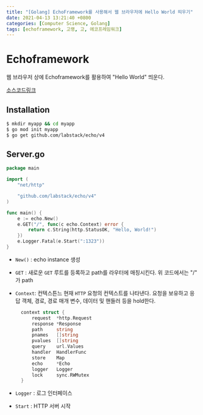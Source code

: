 ```yaml
---
title: "[Golang] EchoFramework를 사용해서 웹 브라우저에 Hello World 띄우기"
date: 2021-04-13 13:21:40 +0800
categories: [Computer Science, Golang]
tags: [echoframework, 고랭, 고, 에코프레임워크]
---
```


# Echoframework

웹 브라우저 상에 Echoframework를 활용하여 "Hello World" 띄운다.

[소스코드링크](https://github.com/hoyeonkim795/golang_lesson/tree/master/lesson21/myapp)

## Installation 

```bash
$ mkdir myapp && cd myapp
$ go mod init myapp
$ go get github.com/labstack/echo/v4
```

## Server.go

```go
package main

import (
	"net/http"

	"github.com/labstack/echo/v4"
)

func main() {
	e := echo.New()
	e.GET("/", func(c echo.Context) error {
		return c.String(http.StatusOK, "Hello, World!")
	})
	e.Logger.Fatal(e.Start(":1323"))
}
```

- `New()` : echo instance 생성
- `GET` : 새로운 `GET` 루트를 등록하고 path를 라우터에 매칭시킨다. 위 코드에서는 "/" 가 path

- `Context`: 컨텍스튼느 현재 `HTTP` 요청의 컨텍스트를 나타낸다. 요청을 보유하고 응답 객체, 경로, 경로 매개 변수, 데이터 및 핸들러 등을 hold한다.

  ```go
  	context struct {
  		request  *http.Request
  		response *Response
  		path     string
  		pnames   []string
  		pvalues  []string
  		query    url.Values
  		handler  HandlerFunc
  		store    Map
  		echo     *Echo
  		logger   Logger
  		lock     sync.RWMutex
  	}
  ```

- `Logger` : 로그 인터페이스
- `Start` : HTTP 서버 시작